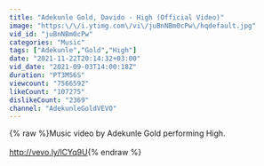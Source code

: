 ```yaml
---
title: "Adekunle Gold, Davido - High (Official Video)"
image: "https:\/\/i.ytimg.com\/vi\/juBnNBm0cPw\/hqdefault.jpg"
vid_id: "juBnNBm0cPw"
categories: "Music"
tags: ["Adekunle","Gold","High"]
date: "2021-11-22T20:14:32+03:00"
vid_date: "2021-09-03T14:00:18Z"
duration: "PT3M56S"
viewcount: "7566592"
likeCount: "107275"
dislikeCount: "2369"
channel: "AdekunleGoldVEVO"
---
```

{% raw %}Music video by Adekunle Gold performing High. <br /><br /><a rel="nofollow" target="blank" href="http://vevo.ly/lCYq9U">http://vevo.ly/lCYq9U</a>{% endraw %}
